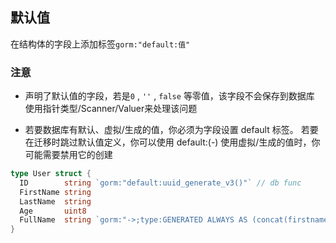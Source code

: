 ##  默认值
在结构体的字段上添加标签`gorm:"default:值"` 


###   注意
* 声明了默认值的字段，若是`0` , `''` , `false` 等零值，该字段不会保存到数据库
使用指针类型/Scanner/Valuer来处理该问题

* 若要数据库有默认、虚拟/生成的值，你必须为字段设置 default 标签。
若要在迁移时跳过默认值定义，你可以使用 default:(-)
使用虚拟/生成的值时，你可能需要禁用它的创建
```go
type User struct {
  ID        string `gorm:"default:uuid_generate_v3()"` // db func
  FirstName string
  LastName  string
  Age       uint8
  FullName  string `gorm:"->;type:GENERATED ALWAYS AS (concat(firstname,' ',lastname));default:(-);"`
}
```

